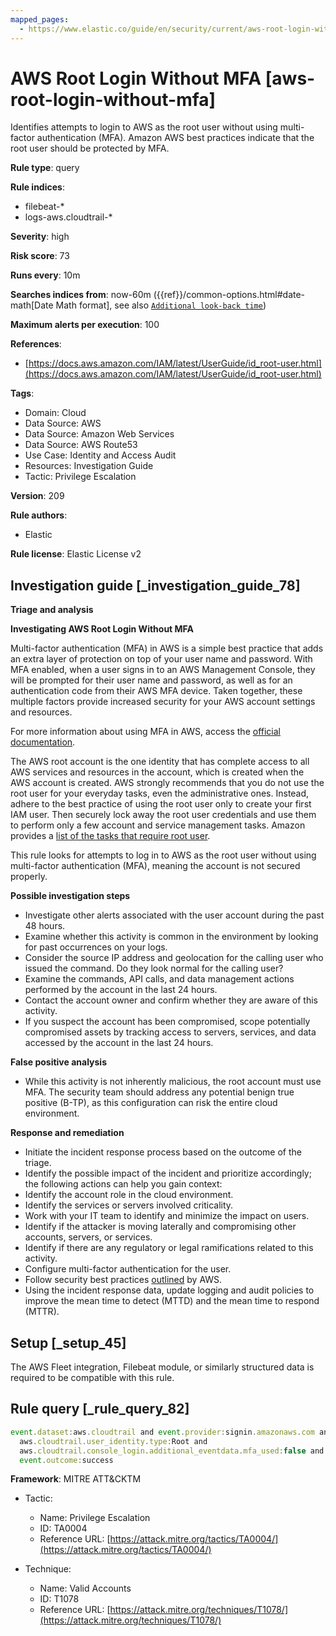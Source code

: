 ```yaml
---
mapped_pages:
  - https://www.elastic.co/guide/en/security/current/aws-root-login-without-mfa.html
---
```


# AWS Root Login Without MFA [aws-root-login-without-mfa]

Identifies attempts to login to AWS as the root user without using multi-factor authentication (MFA). Amazon AWS best practices indicate that the root user should be protected by MFA.

**Rule type**: query

**Rule indices**:

* filebeat-*
* logs-aws.cloudtrail-*

**Severity**: high

**Risk score**: 73

**Runs every**: 10m

**Searches indices from**: now-60m ({{ref}}/common-options.html#date-math[Date Math format], see also [`Additional look-back time`](docs-content://solutions/security/detect-and-alert/create-detection-rule.md#rule-schedule))

**Maximum alerts per execution**: 100

**References**:

* [https://docs.aws.amazon.com/IAM/latest/UserGuide/id_root-user.html](https://docs.aws.amazon.com/IAM/latest/UserGuide/id_root-user.html)

**Tags**:

* Domain: Cloud
* Data Source: AWS
* Data Source: Amazon Web Services
* Data Source: AWS Route53
* Use Case: Identity and Access Audit
* Resources: Investigation Guide
* Tactic: Privilege Escalation

**Version**: 209

**Rule authors**:

* Elastic

**Rule license**: Elastic License v2

## Investigation guide [_investigation_guide_78]

**Triage and analysis**

**Investigating AWS Root Login Without MFA**

Multi-factor authentication (MFA) in AWS is a simple best practice that adds an extra layer of protection on top of your user name and password. With MFA enabled, when a user signs in to an AWS Management Console, they will be prompted for their user name and password, as well as for an authentication code from their AWS MFA device. Taken together, these multiple factors provide increased security for your AWS account settings and resources.

For more information about using MFA in AWS, access the [official documentation](https://docs.aws.amazon.com/IAM/latest/UserGuide/id_credentials_mfa.html).

The AWS root account is the one identity that has complete access to all AWS services and resources in the account, which is created when the AWS account is created. AWS strongly recommends that you do not use the root user for your everyday tasks, even the administrative ones. Instead, adhere to the best practice of using the root user only to create your first IAM user. Then securely lock away the root user credentials and use them to perform only a few account and service management tasks. Amazon provides a [list of the tasks that require root user](https://docs.aws.amazon.com/general/latest/gr/root-vs-iam.html#aws_tasks-that-require-root).

This rule looks for attempts to log in to AWS as the root user without using multi-factor authentication (MFA), meaning the account is not secured properly.

**Possible investigation steps**

* Investigate other alerts associated with the user account during the past 48 hours.
* Examine whether this activity is common in the environment by looking for past occurrences on your logs.
* Consider the source IP address and geolocation for the calling user who issued the command. Do they look normal for the calling user?
* Examine the commands, API calls, and data management actions performed by the account in the last 24 hours.
* Contact the account owner and confirm whether they are aware of this activity.
* If you suspect the account has been compromised, scope potentially compromised assets by tracking access to servers, services, and data accessed by the account in the last 24 hours.

**False positive analysis**

* While this activity is not inherently malicious, the root account must use MFA. The security team should address any potential benign true positive (B-TP), as this configuration can risk the entire cloud environment.

**Response and remediation**

* Initiate the incident response process based on the outcome of the triage.
* Identify the possible impact of the incident and prioritize accordingly; the following actions can help you gain context:
* Identify the account role in the cloud environment.
* Identify the services or servers involved criticality.
* Work with your IT team to identify and minimize the impact on users.
* Identify if the attacker is moving laterally and compromising other accounts, servers, or services.
* Identify if there are any regulatory or legal ramifications related to this activity.
* Configure multi-factor authentication for the user.
* Follow security best practices [outlined](https://aws.amazon.com/premiumsupport/knowledge-center/security-best-practices/) by AWS.
* Using the incident response data, update logging and audit policies to improve the mean time to detect (MTTD) and the mean time to respond (MTTR).


## Setup [_setup_45]

The AWS Fleet integration, Filebeat module, or similarly structured data is required to be compatible with this rule.


## Rule query [_rule_query_82]

```js
event.dataset:aws.cloudtrail and event.provider:signin.amazonaws.com and event.action:ConsoleLogin and
  aws.cloudtrail.user_identity.type:Root and
  aws.cloudtrail.console_login.additional_eventdata.mfa_used:false and
  event.outcome:success
```

**Framework**: MITRE ATT&CKTM

* Tactic:

    * Name: Privilege Escalation
    * ID: TA0004
    * Reference URL: [https://attack.mitre.org/tactics/TA0004/](https://attack.mitre.org/tactics/TA0004/)

* Technique:

    * Name: Valid Accounts
    * ID: T1078
    * Reference URL: [https://attack.mitre.org/techniques/T1078/](https://attack.mitre.org/techniques/T1078/)



